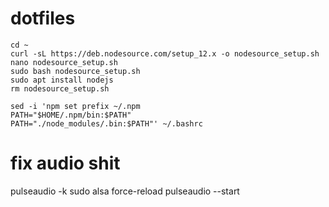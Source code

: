 # dotfiles

```
cd ~
curl -sL https://deb.nodesource.com/setup_12.x -o nodesource_setup.sh
nano nodesource_setup.sh
sudo bash nodesource_setup.sh
sudo apt install nodejs
rm nodesource_setup.sh

sed -i 'npm set prefix ~/.npm
PATH="$HOME/.npm/bin:$PATH"
PATH="./node_modules/.bin:$PATH"' ~/.bashrc
```

# fix audio shit
pulseaudio -k
sudo alsa force-reload
pulseaudio --start
